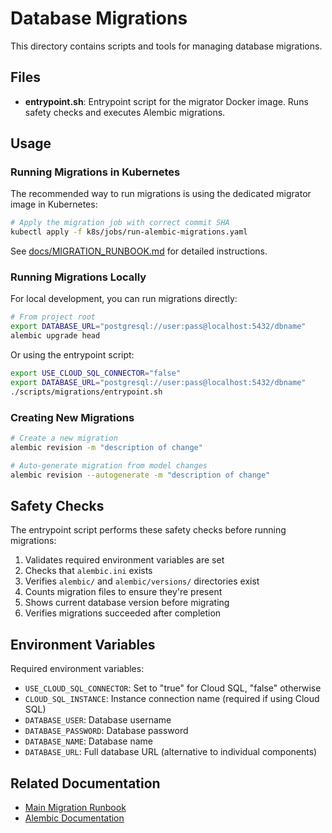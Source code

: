 # Database Migrations

This directory contains scripts and tools for managing database migrations.

## Files

- **entrypoint.sh**: Entrypoint script for the migrator Docker image. Runs safety checks and executes Alembic migrations.

## Usage

### Running Migrations in Kubernetes

The recommended way to run migrations is using the dedicated migrator image in Kubernetes:

```bash
# Apply the migration job with correct commit SHA
kubectl apply -f k8s/jobs/run-alembic-migrations.yaml
```

See [docs/MIGRATION_RUNBOOK.md](../../docs/MIGRATION_RUNBOOK.md) for detailed instructions.

### Running Migrations Locally

For local development, you can run migrations directly:

```bash
# From project root
export DATABASE_URL="postgresql://user:pass@localhost:5432/dbname"
alembic upgrade head
```

Or using the entrypoint script:

```bash
export USE_CLOUD_SQL_CONNECTOR="false"
export DATABASE_URL="postgresql://user:pass@localhost:5432/dbname"
./scripts/migrations/entrypoint.sh
```

### Creating New Migrations

```bash
# Create a new migration
alembic revision -m "description of change"

# Auto-generate migration from model changes
alembic revision --autogenerate -m "description of change"
```

## Safety Checks

The entrypoint script performs these safety checks before running migrations:

1. Validates required environment variables are set
2. Checks that `alembic.ini` exists
3. Verifies `alembic/` and `alembic/versions/` directories exist
4. Counts migration files to ensure they're present
5. Shows current database version before migrating
6. Verifies migrations succeeded after completion

## Environment Variables

Required environment variables:

- `USE_CLOUD_SQL_CONNECTOR`: Set to "true" for Cloud SQL, "false" otherwise
- `CLOUD_SQL_INSTANCE`: Instance connection name (required if using Cloud SQL)
- `DATABASE_USER`: Database username
- `DATABASE_PASSWORD`: Database password
- `DATABASE_NAME`: Database name
- `DATABASE_URL`: Full database URL (alternative to individual components)

## Related Documentation

- [Main Migration Runbook](../../docs/MIGRATION_RUNBOOK.md)
- [Alembic Documentation](https://alembic.sqlalchemy.org/)
